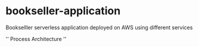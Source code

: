 # bookseller-application
Bookselller serverless application deployed on AWS using different services

'' Process Architecture ''
